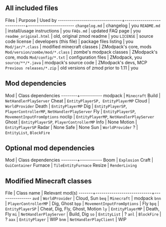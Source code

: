 
## All included files
Files                           | Purpose                    | Used by
--------------------------------+----------------------------+-----------------------
`changelog.md`                  | changelog                  | you
`README.md`                     | install/usage instructions | you
`FAQs.md`                       | updated FAQ page           | you
`readme_original.html`          | old, original zmod readme  | you
`LICENSE`                       | source code license        | developers
(this file)                     | package files listing      | you
`Mod/jar/*.class`               | modified minecraft classes | ZModpack's core, mods
`Mod/version/zombe/mod/*.class` | zombe's modpack classes    | ZModpack's core, mods
`Mod/config/*.txt`              | configuration files        | ZModpack, you
`source/**/*.java`              | modpack's source code      | ZModpack's devs, MCP
`Previous releases/*.zip`       | old versions of zmod prior to 1.11 | you

## Mod dependencies
Mod     | Class dependencies
--------+-----------
modpack | `Minecraft`
Build   | `NetHandlerPlayServer`
Cheat   | `EntityPlayerSP, EntityPlayerMP`
Cloud   | `WorldProvider`
Death   | `EntityPlayerMP`
Dig     | `EntityPlayerSP`, `PlayerControllerMP`, `NetHandlerPlayServer`
Fly     | `EntityPlayerSP`, `MovementInputFromOptions`
noclip  | `EntityPlayerMP`, `NetHandlerPlayServer`
Ghost   | `EntityPlayerSP`, `PlayerControllerMP`
Info    | None
Motion  | `EntityPlayerSP`
Radar   | None
Safe    | None
Sun     | `WorldProvider`
?       | `EntityList`, `BlockFire`

## Optional mod dependencies
Mod     | Class dependencies
--------+-----------
Boom    | `Explosion`
Craft   | `GuiContainer`
Furnace | `TileEntityFurnace`
Resize  | `RenderLiving`

## Modified Minecraft classes
File   | Class name                 | Relevant mod(s)
-------+----------------------------+----------------
`avd`  | `WorldProvider`            | Cloud, Sun
`beq`  | `Minecraft`                | modpack
`bnn`  | `PlayerControllerMP`       | Dig, Ghost
`bpp`  | `MovementInputFromOptions` | Fly
`bpq`  | `EntityPlayerSP`           | Cheat, Dig, Fly, Ghost, Motion
`ly`   | `EntityPlayerMP`           | Death, Fly
`mi`   | `NetHandlerPlayServer`     | Build, Dig
`so`   | `EntityList`               | ?
`anl`  | `BlockFire`                | ?
`aax`  | `EntityPlayer`             | WIP
`bnm`  | `NetHandlerPlayClient`     | WIP

